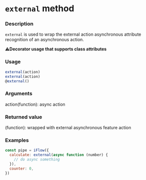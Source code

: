 # `external` method

### Description
`external` is used to wrap the external action asynchronous attribute recognition of an asynchronous action.


⚠️**Decorator usage that supports class attributes**

### Usage
```javascript
external(action)
external(action)
@external()
```

### Arguments
action(function): async action

### Returned value
(function): wrapped with external asynchronous feature action

### Examples
```javascript
const pipe = iFlow({
  calculate: external(async function (number) {
    // do async something
  }),
  counter: 0,
})
```
